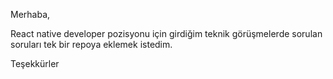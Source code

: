 Merhaba,

React native developer pozisyonu için girdiğim teknik görüşmelerde sorulan soruları tek bir repoya eklemek istedim.

Teşekkürler
